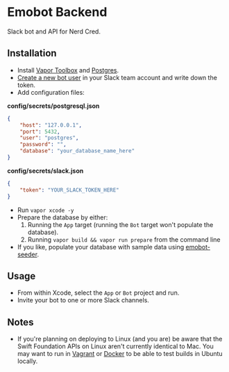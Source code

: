 # Emobot Backend

Slack bot and API for Nerd Cred.

## Installation

- Install [Vapor Toolbox](https://vapor.github.io/documentation/getting-started/install-toolbox.html) and [Postgres](https://www.postgresql.org/download/).
- [Create a new bot user](https://my.slack.com/services/new/bot) in your Slack team account and write down the token.
- Add configuration files:

**config/secrets/postgresql.json**

```json
{
    "host": "127.0.0.1",
    "port": 5432,
    "user": "postgres",
    "password": "",
    "database": "your_database_name_here"
}
```

**config/secrets/slack.json**

```json
{
    "token": "YOUR_SLACK_TOKEN_HERE"
}
```

- Run `vapor xcode -y`
- Prepare the database by either:
    1. Running the `App` target (running the `Bot` target won't populate the database).
    2. Running `vapor build && vapor run prepare` from the command line
- If you like, populate your database with sample data using [emobot-seeder](https://github.com/stickybandits/emobot-seeder).

## Usage
- From within Xcode, select the `App` or `Bot` project and run.
- Invite your bot to one or more Slack channels.

## Notes

- If you're planning on deploying to Linux (and you are) be aware that the Swift Foundation APIs on Linux aren't currently identical to Mac. You may want to run in [Vagrant](https://www.vagrantup.com/) or [Docker](https://github.com/vapor-community/docker) to be able to test builds in Ubuntu locally.
